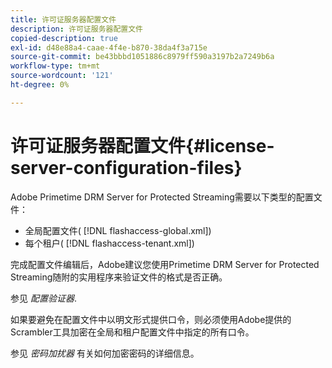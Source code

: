 ```yaml
---
title: 许可证服务器配置文件
description: 许可证服务器配置文件
copied-description: true
exl-id: d48e88a4-caae-4f4e-b870-38da4f3a715e
source-git-commit: be43bbbd1051886c8979ff590a3197b2a7249b6a
workflow-type: tm+mt
source-wordcount: '121'
ht-degree: 0%

---
```


# 许可证服务器配置文件{#license-server-configuration-files}

Adobe Primetime DRM Server for Protected Streaming需要以下类型的配置文件：

* 全局配置文件( [!DNL flashaccess-global.xml])
* 每个租户( [!DNL flashaccess-tenant.xml])

完成配置文件编辑后，Adobe建议您使用Primetime DRM Server for Protected Streaming随附的实用程序来验证文件的格式是否正确。

参见 *配置验证器*.

如果要避免在配置文件中以明文形式提供口令，则必须使用Adobe提供的Scrambler工具加密在全局和租户配置文件中指定的所有口令。

参见 *密码加扰器* 有关如何加密密码的详细信息。
